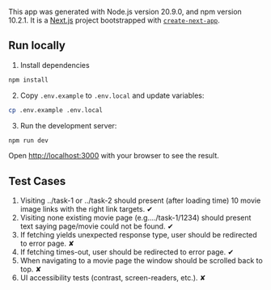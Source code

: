 This app was generated with Node.js version 20.9.0, and npm version 10.2.1.
It is a [Next.js](https://nextjs.org/) project bootstrapped with [`create-next-app`](https://github.com/vercel/next.js/tree/canary/packages/create-next-app).

## Run locally
1. Install dependencies

```bash
npm install
```
2. Copy `.env.example` to `.env.local` and update variables:

```bash
cp .env.example .env.local
```

3. Run the development server:

```bash
npm run dev
```

Open [http://localhost:3000](http://localhost:3000) with your browser to see the result.

## Test Cases
1. Visiting ../task-1 or ../task-2 should present (after loading time) 10 movie image links with the right link targets. ✔
2. Visiting none existing movie page (e.g..../task-1/1234) should present text saying page/movie could not be found. ✔
3. If fetching yields unexpected response type, user should be redirected to error page. ✘
4. If fetching times-out, user should be redirected to error page. ✔
5. When navigating to a movie page the window should be scrolled back to top. ✘
6. UI accessibility tests (contrast, screen-readers, etc.). ✘
